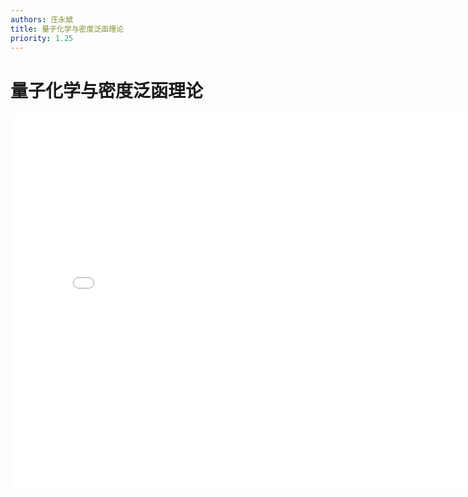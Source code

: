 ```yaml
---
authors: 庄永斌
title: 量子化学与密度泛函理论
priority: 1.25
---
```


# 量子化学与密度泛函理论

<iframe src="//player.bilibili.com/player.html?aid=542182617&bvid=BV1wi4y1E7gp&cid=237838006&page=1" scrolling="no" border="0" frameborder="no" framespacing="0" allowfullscreen="true" height="600" width="800"> </iframe>
